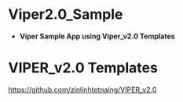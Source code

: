# Viper2.0_Sample
* **Viper Sample App using Viper_v2.0 Templates**

# VIPER_v2.0 Templates
https://github.com/zinlinhtetnaing/VIPER_v2.0

